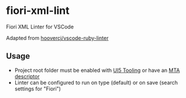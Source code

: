 # fiori-xml-lint
Fiori XML Linter for VSCode

Adapted from [hoovercj/vscode-ruby-linter](https://github.com/hoovercj/vscode-ruby-linter)

## Usage

* Project root folder must be enabled with [UI5 Tooling](https://sap.github.io/ui5-tooling/pages/GettingStarted/#enable-an-existing-project) or have an [MTA descriptor](https://www.sap.com/docs/download/2016/06/e2f618e4-757c-0010-82c7-eda71af511fa.pdf)
* Linter can be configured to run on type (default) or on save (search settings for "Fiori")